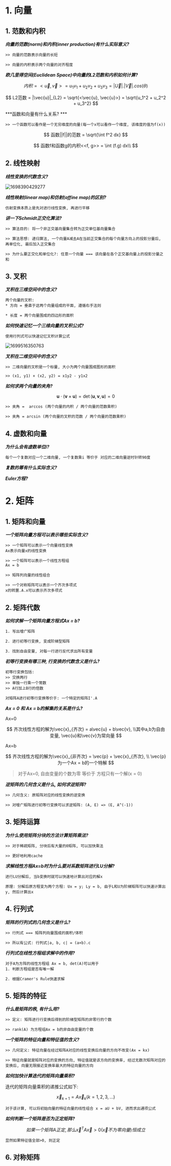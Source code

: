 # 1. 向量

## 1. 范数和内积

***向量的范数(norm)和内积(inner production)有什么实际意义?***

```
>> 向量的范数表示向量的长短

>> 向量的内积表示两个向量的对齐程度
```

***欧几里得空间(Euclidean Space)中向量的L2范数和内积如何计算?***

$$
内积 = <\vec{u}, \vec{v}> = u_1v_1 + u_2v_2 + u_3v_3 = |\vec{U}|.|\vec{V}|.cos(\theta)
$$

$$
L2范数 = |\vec{u}|_{L2} = \sqrt{<\vec{u}, \vec{u}>} = \sqrt{u_1^2 + u_2^2 + u_3^2}
$$

***函数和向量有什么关系? ***

```
>> 一个函数可以看作是一个无穷维度的向量(每一个x可以看作一个维度, 该维度的值为f(x))
```

$$
函数||f||的范数 = \sqrt{\int f^2 dx}
$$

$$
函数f和函数g的内积<<f, g>> = \int (f.g)  dx\\
$$

## 2. 线性映射

***线性变换的代数含义?***

![1698390429277](image/linear-algebra/1698390429277.png)

***线性映射(linear map)和仿射(affine map)的区别?***

```
仿射变换本质上是先对进行线性变换, 再进行平移
```

***讲一下Schmidt正交化算法?***

```
>> 算法目的: 将一个非正交基向量集合转为正交单位基向量集合

>> 算法思想: 递归算法, 一个向量A减去A在当前正交集合的每个向量方向上的投影分量后, 再单位化, 最后加入正交集合

>> 为什么要正交化和单位化?: 任意一个向量 === 该向量在各个正交基向量上的投影分量之和
```

## 3. 叉积

***叉积在三维空间中的含义?***

```
两个向量的叉积: 
* 方向 = 垂直于这两个向量组成的平面, 遵循右手法则

* 长度 = 两个向量围成的四边形的面积
```

***如何快速记忆一个三维向量的叉积公式?***

```
使用行列式可以快速记忆叉积计算公式
```

![1699516350763](image/linear-algebra/1699516350763.png)

***叉积在二维空间中的含义?***

```
>> 二维向量的叉积是一个标量, 大小为两个向量围成图形的面积

>> (x1, y1) × (x2, y2) = x1y2 - y1x2
```

***如何求两个向量的夹角?***

$$
\mathbf{u}\cdot(\mathbf{v}\times\mathbf{u})=\det(\mathbf{u},\mathbf{v},\mathbf{u})=0
$$

```
>> 夹角 =  arccos (两个向量的内积 / 两个向量的范数乘积)

>> 夹角 = arcsin (两个向量的叉积的范数 / 两个向量的范数乘积)
```

## 4. 虚数和向量

***为什么会有虚数单位i?***

```
每个一个复数对应一个二维向量, 一个复数乘i 等价于 对应的二维向量逆时针转90度 
```

***复数的幂有什么实际含义?***

***Euler方程?***

# 2. 矩阵

## 1. 矩阵和向量

***一个矩阵向量方程可以表示哪些实际含义?***

```
>> 一个矩阵可以表示一个向量线性变换
Ax表示向量x的线性变换

>> 一个矩阵可以表示一个线性方程组
Ax = b 

>> 矩阵列向量的线性组合

>> 一个对称矩阵可以表示一个齐次多项式
x的转置.A.x可以表示齐次多项式
```

## 2. 矩阵代数

***如何求解一个矩阵向量方程式Ax = b?***

```
1. 写出增广矩阵

2. 进行初等行变换, 变成阶梯型矩阵

3. 找到自由变量, 对每一行进行反代求出所有变量
```

***初等行变换有哪三种, 行变换的代数含义是什么?***

```
初等行变换包括: 
>> 交换两行
>> 单独一行乘一个常数
>> A行加上B行的倍数

对矩阵A进行初等行变换等价于: 一个特定的矩阵I'.A
```

***Ax = 0 和 Ax = b的解集的关系是什么?***

Ax=0

$$
齐次线性方程的解为\vec{x}_{齐次} = a\vec{u} + b\vec{v}, 
\\其中a,b为自由变量, \vec{u}和\vec{v}为常向量
$$

Ax=b

$$
齐次线性方程的解为\vec{x}_{非齐次} = \vec{p} + \vec{x}_{齐次}, \\
\vec{p}为一个Ax = b的一个特解
$$

> 对于Ax=0, 自由变量的个数为零 等价于 方程只有一个解(x = 0)

***逆矩阵的几何含义是什么, 如何求逆矩阵?***

```
>> 几何含义: 原矩阵对应的线性变换的逆变换

>> 对增广矩阵进行初等行变换可以求逆矩阵: (A, E) => (E, A^(-1))
```

## 3. 矩阵运算

***为什么使用矩阵分块的方法计算矩阵乘法?***

```
>> 对于稀疏矩阵, 分块后有大量的0矩阵, 可以加快乘法

>> 更好地利用cache
```

***求解线性方程Ax=b时为什么要对系数矩阵进行LU分解?***

```
进行LU分解后, 当b变换时就可以快速地计算出对应的解x

原理: 分解后原方程变为两个方程: Ux = y; Ly = b, 由于L和U为阶梯矩阵可以快速计算出y, 然后计算出x
```

## 4. 行列式

***矩阵的行列式的几何含义是什么?***

```
>> 行列式 === 矩阵列向量围成的面积/体积

>> 所以有公式: 行列式|a, b, c| = (a×b).c
```

***行列式在线性方程组求解中的作用?***

```
对于A为方阵的线性方程组 Ax = b, det(A)可以用于
1. 判断方程组是否有唯一解

2. 根据Cramer's Rule快速求解

```

## 5. 矩阵的特征

***什么是矩阵的秩, 有什么用?***

```
>> 定义: 矩阵进行行变换后得到的阶梯型矩阵的非零行的个数

>> rank(A) 为方程组Ax = b的非自由变量的个数
```

***一个矩阵的特征向量和特征值的含义?***

```
>> 几何定义: 特征向量在经过矩阵A对应的线性变换后向量的方向不改变(Ax = kx)

>> 特征向量就是矩阵对应的变换的方向, 特征值就是该方向的变换率, 经过无数次矩阵对应的变换后, 向量无限接近变换率最大的特征向量的方向
```

***如何加快计算迭代的矩阵向量乘积?***

迭代的矩阵向量乘积的递推公式如下:

$$
\vec{x}_{k+1} = A\vec{x}_k (k=1, 2, 3, ...)
$$

```
对于该计算, 可以将初始向量的特征向量的线性组合 x = aU + bV, 进而求出通项公式
```

***如何判断一个矩阵是否为正定矩阵?***

$$
如果一个矩阵A正定, 那么\vec{x}^T A \vec{x} > 0 (\vec{x}不为零向量)恒成立
$$

```
显然如果特征值全部>0, 则正定
```

## 6. 对称矩阵
